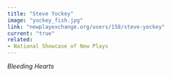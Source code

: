 ```yaml
---
title: "Steve Yockey"
image: "yockey_fish.jpg"
link: "newplayexchange.org/users/158/steve-yockey"
current: "true"
related:
- National Showcase of New Plays
---
```


*Bleeding Hearts*
